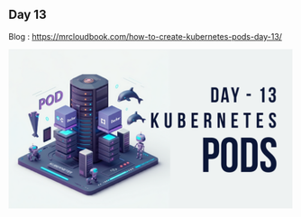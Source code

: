 ## Day 13

Blog : https://mrcloudbook.com/how-to-create-kubernetes-pods-day-13/

<div align="center"> <img src="https://github.com/Aj7Ay/Kubernetes-2025/blob/main/Day-13/k8s-yt13.png"> </div>
